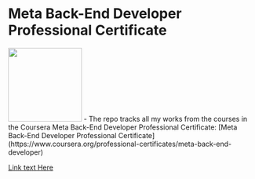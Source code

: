 # Meta Back-End Developer Professional Certificate
<img src="./meta-logo.png" width=150>
- The repo tracks all my works from the courses in the Coursera Meta Back-End Developer Professional Certificate:
[Meta Back-End Developer Professional Certificate](https://www.coursera.org/professional-certificates/meta-back-end-developer)



[Link text Here](https://link-url-here.org)

